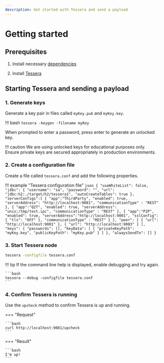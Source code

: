 ```yaml
---
description: Get started with Tessera and send a payload
---
```


# Getting started

## Prerequisites

1. Install necessary [dependencies](Dependencies.md)

1. Install [Tessera](DistributionJar.md)

## Starting Tessera and sending a payload

### 1. Generate keys

Generate a key pair in files called `myKey.pub` and `myKey.key`.

!!! bash
    ```
    tessera -keygen -filename myKey
    ```

When prompted to enter a password, press enter to generate an unlocked key.

!!! caution
    We are using unlocked keys for educational purposes only. Ensure private keys are secured appropriately
    in production environments.

### 2. Create a configuration file

Create a file called `tessera.conf` and add the following properties.

!!! example "Tessera configuration file"
    ```json
    {
       "useWhiteList": false,
       "jdbc": {
           "username": "sa",
           "password": "",
           "url": "jdbc:h2:./target/h2/tessera1",
           "autoCreateTables": true
       },
       "serverConfigs":[
           {
               "app":"ThirdParty",
               "enabled": true,
               "serverAddress": "http://localhost:9081",
               "communicationType" : "REST"
           },
           {
               "app":"Q2T",
               "enabled": true,
               "serverAddress": "unix:/tmp/test.ipc",
               "communicationType" : "REST"
           },
           {
               "app":"P2P",
               "enabled": true,
               "serverAddress":"http://localhost:9001",
               "sslConfig": {
                   "tls": "OFF"
               },
               "communicationType" : "REST"
           }
       ],
       "peer": [
           {
               "url": "http://localhost:9001"
           },
           {
               "url": "http://localhost:9003"
           }
       ],
        "keys": {
            "passwords": [],
            "keyData": [
                {
                    "privateKeyPath": "myKey.key",
                    "publicKeyPath": "myKey.pub"
                }
            ]
       },
       "alwaysSendTo": []
    }
    ```

### 3. Start Tessera node

```bash
tessera -configfile tessera.conf
```

!!! tip
    If the command line help is displayed, enable debugging and try again.

    ```bash
    tessera --debug -configfile tessera.conf
    ```

### 4. Confirm Tessera is running

Use the `upcheck` method to confirm Tessera is up and running.

=== "Request"

    ```bash
    curl http://localhost:9081/upcheck
    ```

=== "Result"

    ```bash
    I'm up!
    ```
